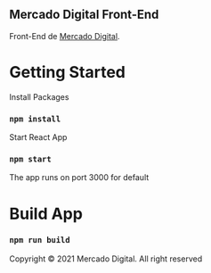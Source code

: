 ## Mercado Digital Front-End
Front-End de [Mercado Digital](https://mercadodigital.me/).

# Getting Started

Install Packages
### `npm install`

Start React App
### `npm start`
The app runs on port 3000 for default

# Build App 

### `npm run build`

Copyright © 2021 Mercado Digital. All right reserved
